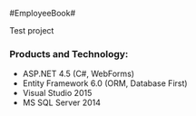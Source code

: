 #EmployeeBook#

Test project

### Products and Technology: ###

* ASP.NET 4.5 (C#, WebForms)
* Entity Framework 6.0 (ORM, Database First)
* Visual Studio 2015
* MS SQL Server 2014